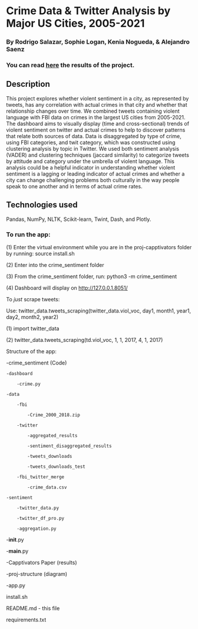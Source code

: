 # Crime Data & Twitter Analysis by Major US Cities, 2005-2021
### By Rodrigo Salazar, Sophie Logan, Kenia Nogueda, & Alejandro Saenz

### You can read [here](https://github.com/RodSlzr/portfolio/blob/main/Crime%20perception%20in%20major%20US%20Cities/Capptivators%20Paper%20(1).pdf) the results of the project.

## Description

This project explores whether violent sentiment in a city, as represented by tweets, has any correlation with actual crimes in that city and whether that relationship changes over time. We combined tweets containing violent language with FBI data on crimes in the largest US cities from 2005-2021. The dashboard aims to visually display (time and cross-sectional) trends of violent sentiment on twitter and actual crimes to help to discover patterns that relate both sources of data.
Data is disaggregated by type of crime, using FBI categories, and twit category, which was constructed using clustering analysis by topic in Twitter. We used both sentiment analysis (VADER) and clustering techniques (jaccard similarity) to categorize tweets by attitude and category under the umbrella of violent language. This analysis could be a helpful indicator in understanding whether violent sentiment is a lagging or leading indicator of actual crimes and whether a city can change challenging problems both culturally in the way people speak to one another and in terms of actual crime rates.

## Technologies used
Pandas, NumPy, NLTK, Scikit-learn, Twint, Dash, and Plotly.

### To run the app: 

(1) Enter the virtual environment while you are in the proj-capptivators folder by running: source install.sh 

(2) Enter into the crime_sentiment folder 

(3) From the crime_sentiment folder, run: python3 -m crime_sentiment

(4) Dashboard will display on http://127.0.0.1.8051/


To *just* scrape tweets:

Use: twitter_data.tweets_scraping(twitter_data.viol_voc, day1, month1, year1, day2, month2, year2)

(1) import twitter_data

(2) twitter_data.tweets_scraping(td.viol_voc, 1, 1, 2017, 4, 1, 2017)



Structure of the app: 

-crime_sentiment (Code)
    
    -dashboard

        -crime.py

    -data

        -fbi

            -Crime_2000_2018.zip

        -twitter

            -aggregated_results

            -sentiment_disaggregated_results

            -tweets_downloads

            -tweets_downloads_test

        -fbi_twitter_merge

            -crime_data.csv

    -sentiment

        -twitter_data.py

        -twitter_df_pro.py

        -aggregation.py


-__init__.py

-__main__.py

-Capptivators Paper (results)

-proj-structure (diagram)

-app.py    
    
install.sh

README.md - this file

requirements.txt


